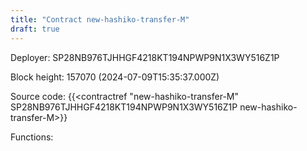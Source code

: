 ```yaml
---
title: "Contract new-hashiko-transfer-M"
draft: true
---
```

Deployer: SP28NB976TJHHGF4218KT194NPWP9N1X3WY516Z1P


 



Block height: 157070 (2024-07-09T15:35:37.000Z)

Source code: {{<contractref "new-hashiko-transfer-M" SP28NB976TJHHGF4218KT194NPWP9N1X3WY516Z1P new-hashiko-transfer-M>}}

Functions:


